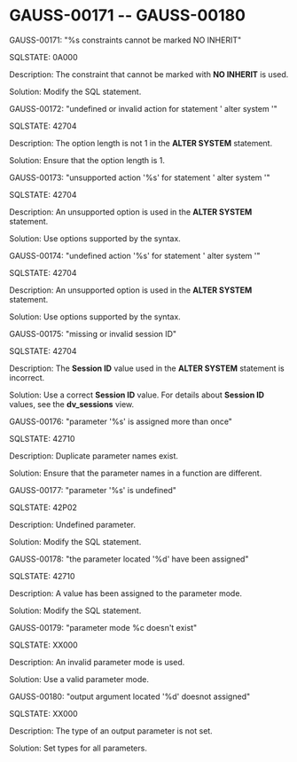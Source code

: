 # GAUSS-00171 -- GAUSS-00180<a name="EN-US_TOPIC_0302073696"></a>

GAUSS-00171: "%s constraints cannot be marked NO INHERIT"

SQLSTATE: 0A000

Description: The constraint that cannot be marked with  **NO INHERIT**  is used.

Solution: Modify the SQL statement.

GAUSS-00172: "undefined or invalid action for statement ' alter system '"

SQLSTATE: 42704

Description: The option length is not 1 in the  **ALTER SYSTEM**  statement.

Solution: Ensure that the option length is 1.

GAUSS-00173: "unsupported action '%s' for statement ' alter system '"

SQLSTATE: 42704

Description: An unsupported option is used in the  **ALTER SYSTEM**  statement.

Solution: Use options supported by the syntax.

GAUSS-00174: "undefined action '%s' for statement ' alter system '"

SQLSTATE: 42704

Description: An unsupported option is used in the  **ALTER SYSTEM**  statement.

Solution: Use options supported by the syntax.

GAUSS-00175: "missing or invalid session ID"

SQLSTATE: 42704

Description: The  **Session ID**  value used in the  **ALTER SYSTEM**  statement is incorrect.

Solution: Use a correct  **Session ID**  value. For details about  **Session ID**  values, see the  **dv\_sessions**  view.

GAUSS-00176: "parameter '%s' is assigned more than once"

SQLSTATE: 42710

Description: Duplicate parameter names exist.

Solution: Ensure that the parameter names in a function are different.

GAUSS-00177: "parameter '%s' is undefined"

SQLSTATE: 42P02

Description: Undefined parameter.

Solution: Modify the SQL statement.

GAUSS-00178: "the parameter located '%d' have been assigned"

SQLSTATE: 42710

Description: A value has been assigned to the parameter mode.

Solution: Modify the SQL statement.

GAUSS-00179: "parameter mode %c doesn't exist"

SQLSTATE: XX000

Description: An invalid parameter mode is used.

Solution: Use a valid parameter mode.

GAUSS-00180: "output argument located '%d' doesnot assigned"

SQLSTATE: XX000

Description: The type of an output parameter is not set.

Solution: Set types for all parameters.

